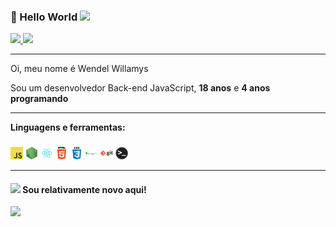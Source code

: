 ### 👋 Hello World <img src="https://github.com/TheDudeThatCode/TheDudeThatCode/blob/master/Assets/Earth.gif" width="24px">

<a href="https://www.instagram.com/lemon._.punch/">
  <img src="https://img.shields.io/badge/INSTAGRAM-ff5555?&style=for-the-badge&logo=instagram&logoColor=ff5555&label=lemon._.punch" />
</a>

<a href="https://www.linkedin.com/in/wendel-willamys-8231b3196/">
  <img src="https://img.shields.io/badge/LinkedIn-0077B5?style=for-the-badge&logo=linkedin&logoColor=white&label=Wendel Willamys" />
</a>

---- 

Oi, meu nome é Wendel Willamys

Sou um desenvolvedor Back-end JavaScript, **18 anos** e **4 anos programando**

----

**Linguagens e ferramentas:**  
###
<code><img height="20" src="https://raw.githubusercontent.com/github/explore/80688e429a7d4ef2fca1e82350fe8e3517d3494d/topics/javascript/javascript.png"></code>
<code><img height="20" src="https://raw.githubusercontent.com/github/explore/80688e429a7d4ef2fca1e82350fe8e3517d3494d/topics/nodejs/nodejs.png"></code>
<code><img height="20" src="https://raw.githubusercontent.com/github/explore/80688e429a7d4ef2fca1e82350fe8e3517d3494d/topics/react/react.png"></code>
<code><img height="20" src="https://raw.githubusercontent.com/github/explore/80688e429a7d4ef2fca1e82350fe8e3517d3494d/topics/html/html.png"></code>
<code><img height="20" src="https://raw.githubusercontent.com/github/explore/80688e429a7d4ef2fca1e82350fe8e3517d3494d/topics/css/css.png"></code>
<code><img height="20" src="https://raw.githubusercontent.com/github/explore/80688e429a7d4ef2fca1e82350fe8e3517d3494d/topics/mongodb/mongodb.png"></code>
<code><img height="20" src="https://raw.githubusercontent.com/github/explore/80688e429a7d4ef2fca1e82350fe8e3517d3494d/topics/git/git.png"></code>
<code><img height="20" src="https://raw.githubusercontent.com/github/explore/80688e429a7d4ef2fca1e82350fe8e3517d3494d/topics/terminal/terminal.png"></code>

----

#### <img src="https://media.giphy.com/media/VgCDAzcKvsR6OM0uWg/giphy.gif" width="50"> Sou relativamente novo aqui!
   
![](https://github-readme-stats.vercel.app/api?username=WendelWillamys123&show_icons=true)

